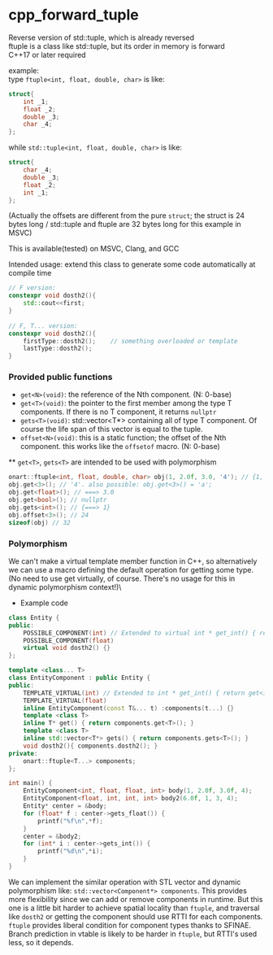 # cpp_forward_tuple
Reverse version of std::tuple, which is already reversed\
ftuple is a class like std::tuple, but its order in memory is forward\
C++17 or later required

example:\
type `ftuple<int, float, double, char>` is like:
```C++
struct{
    int _1;
    float _2;
    double _3;
    char _4;
};
```
while `std::tuple<int, float, double, char>` is like:
```C++
struct{
    char _4;
    double _3;
    float _2;
    int _1;
};
```
(Actually the offsets are different from the pure `struct`; the struct is 24 bytes long / std::tuple and ftuple are 32 bytes long for this example in MSVC)

This is available(tested) on MSVC, Clang, and GCC

Intended usage: extend this class to generate some code automatically at compile time
```C++
// F version:
constexpr void dosth2(){
    std::cout<<first;
}
    
// F, T... version:
constexpr void dosth2(){
    firstType::dosth2();    // something overloaded or template
    lastType::dosth2();
}
```

### Provided public functions
* `get<N>(void)`: the reference of the Nth component. (N: 0-base)
* `get<T>(void)`: the pointer to the first member among the type T components. If there is no T component, it returns `nullptr`
* `gets<T>(void)`: std::vector<T*> containing all of type T component. Of course the life span of this vector is equal to the tuple.
* `offset<N>(void)`: this is a static function; the offset of the Nth component. this works like the `offsetof` macro. (N: 0-base)

** `get<T>`, `gets<T>` are intended to be used with polymorphism
```C++
onart::ftuple<int, float, double, char> obj(1, 2.0f, 3.0, '4'); // {1, 2.0f, 3.0, '4'} also possible
obj.get<3>(); // '4'. also possible: obj.get<3>() = 'a';
obj.get<float>(); // ===> 3.0
obj.get<bool>(); // nullptr
obj.gets<int>(); // {===> 1}
obj.offset<3>(); // 24
sizeof(obj) // 32
```

### Polymorphism
We can't make a virtual template member function in C++, so alternatively we can use a macro defining the default operation for getting some type. (No need to use get<N> virtually, of course. There's no usage for this in dynamic polymorphism context!)\

* Example code

```C++
class Entity {
public:
    POSSIBLE_COMPONENT(int) // Extended to virtual int * get_int() { return nullptr; } virtual std::vector<int*> gets_int() { return {}; }
    POSSIBLE_COMPONENT(float)
    virtual void dosth2() {}
};

template <class... T>
class EntityComponent : public Entity {
public:
    TEMPLATE_VIRTUAL(int) // Extended to int * get_int() { return get<int>(); } std::vector<int*> gets_int() { return gets<int>(); }
    TEMPLATE_VIRTUAL(float)
    inline EntityComponent(const T&... t) :components(t...) {}
    template <class T>
    inline T* get() { return components.get<T>(); }
    template <class T>
    inline std::vector<T*> gets() { return components.gets<T>(); }
    void dosth2(){ components.dosth2(); }
private:
    onart::ftuple<T...> components;
};

int main() {
    EntityComponent<int, float, float, int> body(1, 2.0f, 3.0f, 4);
    EntityComponent<float, int, int, int> body2(6.0f, 1, 3, 4);
    Entity* center = &body;
    for (float* f : center->gets_float()) {
        printf("%f\n",*f);
    }
    center = &body2;
    for (int* i : center->gets_int()) {
        printf("%d\n",*i);
    }
}
```

We can implement the similar operation with STL vector and dynamic polymorphism like: `std::vector<Component*> components`. This provides more flexibility since we can add or remove components in runtime. But this one is a little bit harder to achieve spatial locality than `ftuple`, and traversal like `dosth2` or getting the component should use RTTI for each components.\
`ftuple` provides liberal condition for component types thanks to SFINAE. Branch prediction in vtable is likely to be harder in `ftuple`, but RTTI's used less, so it depends.
